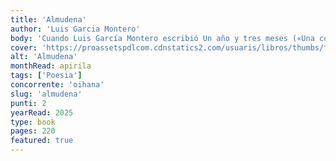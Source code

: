 ```yaml
---
title: 'Almudena'
author: 'Luis Garcia Montero'
body: 'Cuando Luis García Montero escribió Un año y tres meses («Una conmovedora lección de duelo» Luis Bagué Quílez, El País; «Una tabla de salvación ante el naufragio» Josep Cuní, El Periódico) para contar la convalecencia y la despedida de su mujer, la escritora Almudena Grandes, en realidad había compuesto el capítulo final de una larga historia de amor que se inició muchos años antes y que había ido contando, como en un hilo rojo, en composiciones dedicadas a ella en sus sucesivos libros de poesía.'
cover: 'https://proassetspdlcom.cdnstatics2.com/usuaris/libros/thumbs/f5ce4415-c4a0-45bb-ad30-13f767617eb9/d_295_510/portada_almudena_luis-garcia-montero_202403070940.webp'
alt: 'Almudena'
monthRead: apirila
tags: ['Poesia']
concorrente: 'oihana'
slug: 'almudena'
punti: 2
yearRead: 2025
type: book
pages: 220
featured: true
---
```

